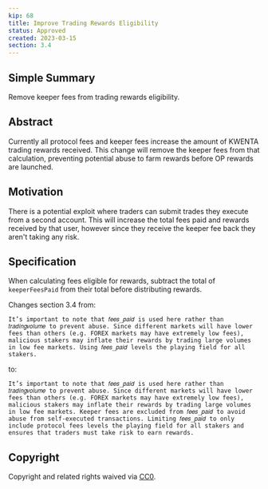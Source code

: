 ```yaml
---
kip: 68
title: Improve Trading Rewards Eligibility
status: Approved
created: 2023-03-15
section: 3.4
---
```


## Simple Summary

Remove keeper fees from trading rewards eligibility.

## Abstract

Currently all protocol fees and keeper fees increase the amount of KWENTA trading rewards received. This change will remove the keeper fees from that calculation, preventing potential abuse to farm rewards before OP rewards are launched.

## Motivation

There is a potential exploit where traders can submit trades they execute from a second account. This will increase the total fees paid and rewards received by that user, however since they receive the keeper fee back they aren't taking any risk.

## Specification

When calculating fees eligible for rewards, subtract the total of `keeperFeesPaid` from their total before distributing rewards.

Changes section 3.4 from:
```
It’s important to note that 𝑓𝑒𝑒𝑠_𝑝𝑎𝑖𝑑 is used here rather than 𝑡𝑟𝑎𝑑𝑖𝑛𝑔𝑣𝑜𝑙𝑢𝑚𝑒 to prevent abuse. Since different markets will have lower fees than others (e.g. FOREX markets may have extremely low fees), malicious stakers may inflate their rewards by trading large volumes in low fee markets. Using 𝑓𝑒𝑒𝑠_𝑝𝑎𝑖𝑑 levels the playing field for all stakers.
```
to:
```
It’s important to note that 𝑓𝑒𝑒𝑠_𝑝𝑎𝑖𝑑 is used here rather than 𝑡𝑟𝑎𝑑𝑖𝑛𝑔𝑣𝑜𝑙𝑢𝑚𝑒 to prevent abuse. Since different markets will have lower fees than others (e.g. FOREX markets may have extremely low fees), malicious stakers may inflate their rewards by trading large volumes in low fee markets. Keeper fees are excluded from 𝑓𝑒𝑒𝑠_𝑝𝑎𝑖𝑑 to avoid abuse from self-executed transactions. Limiting 𝑓𝑒𝑒𝑠_𝑝𝑎𝑖𝑑 to only include protocol fees levels the playing field for all stakers and ensures that traders must take risk to earn rewards.
```

## Copyright

Copyright and related rights waived via [CC0](https://creativecommons.org/publicdomain/zero/1.0/).